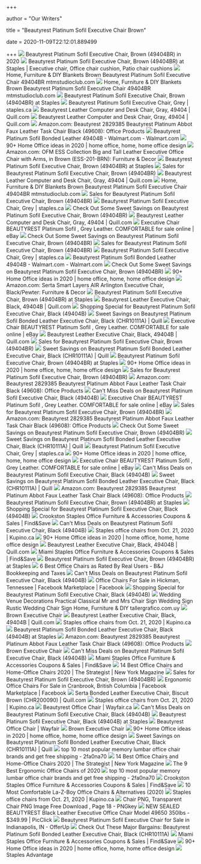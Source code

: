 +++
        
author = "Our Writers"
        
title = "Beautyrest Platinum Sofil Executive Chair Brown"
        
date = 2020-11-09T22:12:01.889499
        
+++
[ ![](https://i.pinimg.com/originals/7e/35/db/7e35db05efde6631c74c5d71291f8b3b.png)](https://i.pinimg.com/originals/7e/35/db/7e35db05efde6631c74c5d71291f8b3b.png) Beautyrest Platinum Sofil Executive Chair, Brown (49404BR) in 2020
[ ![](https://i.pinimg.com/564x/a8/1b/7e/a81b7e60f412df6e7ac349347fe12646.jpg)](https://i.pinimg.com/564x/a8/1b/7e/a81b7e60f412df6e7ac349347fe12646.jpg) Beautyrest Platinum Sofil Executive Chair, Brown (49404BR) at Staples | Executive  chair, Office chair cushion, Patio chair cushions
[ ![](https://smedia.webcollage.net/rwvfp/wc/cp/1541441378270_eb23895c-eb4d-4a0e-a66b-2a064e0c2b46/module/truedesigns//_cp/products/1541440690172/tab-229a0396-eb9c-42ae-89a4-7499b3d32c73/36046ee4-a3a5-4489-ad03-96f79dd06dfd.jpg)](https://smedia.webcollage.net/rwvfp/wc/cp/1541441378270_eb23895c-eb4d-4a0e-a66b-2a064e0c2b46/module/truedesigns//_cp/products/1541440690172/tab-229a0396-eb9c-42ae-89a4-7499b3d32c73/36046ee4-a3a5-4489-ad03-96f79dd06dfd.jpg) Home, Furniture & DIY Blankets Brown Beautyrest Platinum Sofil Executive  Chair 49404BR mtmstudioclub.com
[ ![](https://smedia.webcollage.net/rwvfp/wc/cp/1541441736598_1ecdcbbb-96c2-4847-924e-ce87c94aa604/module/truedesigns/_cp/products/1539289281764/tab-6a8ba6c3-f446-49a9-9d04-be3e7201cebe/ece70401-86b5-4652-b9b7-234334c8e1e1.jpg)](https://smedia.webcollage.net/rwvfp/wc/cp/1541441736598_1ecdcbbb-96c2-4847-924e-ce87c94aa604/module/truedesigns/_cp/products/1539289281764/tab-6a8ba6c3-f446-49a9-9d04-be3e7201cebe/ece70401-86b5-4652-b9b7-234334c8e1e1.jpg) Home, Furniture & DIY Blankets Brown Beautyrest Platinum Sofil Executive  Chair 49404BR mtmstudioclub.com
[ ![](https://smedia.webcollage.net/rwvfp/wc/cp/1541441378270_eb23895c-eb4d-4a0e-a66b-2a064e0c2b46/module/truedesigns//_cp/products/1541440690172/tab-229a0396-eb9c-42ae-89a4-7499b3d32c73/d92a18c8-69ae-466f-b8f6-b0047d223e18.jpg.w480.jpg)](https://smedia.webcollage.net/rwvfp/wc/cp/1541441378270_eb23895c-eb4d-4a0e-a66b-2a064e0c2b46/module/truedesigns//_cp/products/1541440690172/tab-229a0396-eb9c-42ae-89a4-7499b3d32c73/d92a18c8-69ae-466f-b8f6-b0047d223e18.jpg.w480.jpg) Beautyrest Platinum Sofil Executive Chair, Brown (49404BR) at Staples
[ ![](https://cdn.shopify.com/s/files/1/0036/4806/1509/products/d1a6143150435d1875c5dce5669aaaeb1e270392_square2829384_1.jpg?v=1601836211)](https://cdn.shopify.com/s/files/1/0036/4806/1509/products/d1a6143150435d1875c5dce5669aaaeb1e270392_square2829384_1.jpg?v=1601836211) Beautyrest Platinum Sofil Executive Chair, Grey | staples.ca
[ ![](https://www.quill.com/is/image/Quill/sp52041266_s7?$img400$)](https://www.quill.com/is/image/Quill/sp52041266_s7?$img400$) Beautyrest Leather Computer and Desk Chair, Gray, 49404 | Quill.com
[ ![](https://smedia.webcollage.net/rwvfp/wc/cp/1541441736598_1ecdcbbb-96c2-4847-924e-ce87c94aa604/module/truedesigns//_cp/products/1539289281764/tab-6a8ba6c3-f446-49a9-9d04-be3e7201cebe/2bd16ac9-924f-4ab0-8d95-442c95d69970.jpg.w1920.jpg)](https://smedia.webcollage.net/rwvfp/wc/cp/1541441736598_1ecdcbbb-96c2-4847-924e-ce87c94aa604/module/truedesigns//_cp/products/1539289281764/tab-6a8ba6c3-f446-49a9-9d04-be3e7201cebe/2bd16ac9-924f-4ab0-8d95-442c95d69970.jpg.w1920.jpg) Beautyrest Leather Computer and Desk Chair, Gray, 49404 | Quill.com
[ ![](https://m.media-amazon.com/images/I/81DlaFzkWAL._AC_.jpg)](https://m.media-amazon.com/images/I/81DlaFzkWAL._AC_.jpg) Amazon.com: Beautyrest 2829385 Beautyrest Platinum Abbot Faux Leather Task  Chair Black (49608): Office Products
[ ![](https://i5.walmartimages.com/asr/92f9732c-3318-4f6a-ad11-31d3f905c875_1.79bb0684face8e9f40a615bc391f2b49.jpeg)](https://i5.walmartimages.com/asr/92f9732c-3318-4f6a-ad11-31d3f905c875_1.79bb0684face8e9f40a615bc391f2b49.jpeg) Beautyrest Platinum Sofil Bonded Leather 49404B - Walmart.com - Walmart.com
[ ![](https://i.pinimg.com/474x/69/ff/b2/69ffb2f72a42549459da2688e7cafe00.jpg)](https://i.pinimg.com/474x/69/ff/b2/69ffb2f72a42549459da2688e7cafe00.jpg) 90+ Home Office ideas in 2020 | home office, home, home office design
[ ![](https://m.media-amazon.com/images/I/61igAlMgLiL._AC_.__US500__.jpg)](https://m.media-amazon.com/images/I/61igAlMgLiL._AC_.__US500__.jpg) Amazon.com: OFM ESS Collection Big and Tall Leather Executive Office Chair  with Arms, in Brown (ESS-201-BRN): Furniture & Decor
[ ![](https://smedia.webcollage.net/rwvfp/wc/cp/1541441378270_eb23895c-eb4d-4a0e-a66b-2a064e0c2b46/module/truedesigns//_cp/products/1541440690172/tab-229a0396-eb9c-42ae-89a4-7499b3d32c73/63a16c56-bb66-48a8-8f02-b4ee069fbff2.jpg.w480.jpg)](https://smedia.webcollage.net/rwvfp/wc/cp/1541441378270_eb23895c-eb4d-4a0e-a66b-2a064e0c2b46/module/truedesigns//_cp/products/1541440690172/tab-229a0396-eb9c-42ae-89a4-7499b3d32c73/63a16c56-bb66-48a8-8f02-b4ee069fbff2.jpg.w480.jpg) Beautyrest Platinum Sofil Executive Chair, Brown (49404BR) at Staples
[ ![](https://images.prod.meredith.com/product/3322896693044e18697bea574edd632f/1594970714605/m/beautyrest-royo-leather-executive-big-and-tall-chair-brown-51449)](https://images.prod.meredith.com/product/3322896693044e18697bea574edd632f/1594970714605/m/beautyrest-royo-leather-executive-big-and-tall-chair-brown-51449) Sales for Beautyrest Platinum Sofil Executive Chair, Brown (49404BR)
[ ![](https://smedia.webcollage.net/rwvfp/wc/cp/1541441736598_1ecdcbbb-96c2-4847-924e-ce87c94aa604/module/truedesigns//_cp/products/1539289281764/tab-6a8ba6c3-f446-49a9-9d04-be3e7201cebe/4d5e1b01-a246-461d-8187-ed5e1af65ef3.jpg.w1920.jpg)](https://smedia.webcollage.net/rwvfp/wc/cp/1541441736598_1ecdcbbb-96c2-4847-924e-ce87c94aa604/module/truedesigns//_cp/products/1539289281764/tab-6a8ba6c3-f446-49a9-9d04-be3e7201cebe/4d5e1b01-a246-461d-8187-ed5e1af65ef3.jpg.w1920.jpg) Beautyrest Leather Computer and Desk Chair, Gray, 49404 | Quill.com
[ ![](https://images.prod.meredith.com/product/d83b43f8a6a4dcbd7fe7a3537f553652/1570790677843/m/occ-traditional-high-back-pillow-back-executive-chair-real-leather-br)](https://images.prod.meredith.com/product/d83b43f8a6a4dcbd7fe7a3537f553652/1570790677843/m/occ-traditional-high-back-pillow-back-executive-chair-real-leather-br) Home, Furniture & DIY Blankets Brown Beautyrest Platinum Sofil Executive  Chair 49404BR mtmstudioclub.com
[ ![](https://images.prod.meredith.com/product/070c15f15541754f60a6c6861215dee9/1602928982848/m/beautyrest-colton-bonded-leather-executive-chair-light-gray-60034-grey-quill)](https://images.prod.meredith.com/product/070c15f15541754f60a6c6861215dee9/1602928982848/m/beautyrest-colton-bonded-leather-executive-chair-light-gray-60034-grey-quill) Sales for Beautyrest Platinum Sofil Executive Chair, Brown (49404BR)
[ ![](https://cdn.shopify.com/s/files/1/0036/4806/1509/products/3ac3e8373fd14a1719a99c3f52c0ff3dfce550b3_square2829384_3_140x140@2x.jpg?v=1601836211)](https://cdn.shopify.com/s/files/1/0036/4806/1509/products/3ac3e8373fd14a1719a99c3f52c0ff3dfce550b3_square2829384_3_140x140@2x.jpg?v=1601836211) Beautyrest Platinum Sofil Executive Chair, Grey | staples.ca
[ ![](https://images.prod.meredith.com/product/d6c9c976bb64d0054fe05dff8470c644/1597399386830/m/beautyrest-platinum-ergonomic-executive-office-chair-with-memory-foam-black-black-traditional-yes-ergonomic-chairs-bonded-leather)](https://images.prod.meredith.com/product/d6c9c976bb64d0054fe05dff8470c644/1597399386830/m/beautyrest-platinum-ergonomic-executive-office-chair-with-memory-foam-black-black-traditional-yes-ergonomic-chairs-bonded-leather) Check Out Some Sweet Savings on Beautyrest Platinum Sofil Executive Chair,  Brown (49404BR)
[ ![](https://smedia.webcollage.net/rwvfp/wc/cp/1541441736598_1ecdcbbb-96c2-4847-924e-ce87c94aa604/module/truedesigns//_cp/products/1539289281764/tab-6a8ba6c3-f446-49a9-9d04-be3e7201cebe/bef7bf67-714f-4ad7-8705-5e2910fd2cb3.jpg.w1920.jpg)](https://smedia.webcollage.net/rwvfp/wc/cp/1541441736598_1ecdcbbb-96c2-4847-924e-ce87c94aa604/module/truedesigns//_cp/products/1539289281764/tab-6a8ba6c3-f446-49a9-9d04-be3e7201cebe/bef7bf67-714f-4ad7-8705-5e2910fd2cb3.jpg.w1920.jpg) Beautyrest Leather Computer and Desk Chair, Gray, 49404 | Quill.com
[ ![](https://i.ebayimg.com/images/g/yAQAAOSwnmNfWYu-/s-l1600.jpg)](https://i.ebayimg.com/images/g/yAQAAOSwnmNfWYu-/s-l1600.jpg) Executive Chair BEAUTYREST Platinum Sofil , Grey Leather. COMFORTABLE for  sale online | eBay
[ ![](https://images.prod.meredith.com/product/5dc5db5f2b90a8828fe3dc5e1407f612/1598004156123/m/platinum-executive-chair-beautyrest)](https://images.prod.meredith.com/product/5dc5db5f2b90a8828fe3dc5e1407f612/1598004156123/m/platinum-executive-chair-beautyrest) Check Out Some Sweet Savings on Beautyrest Platinum Sofil Executive Chair,  Brown (49404BR)
[ ![](https://images.prod.meredith.com/product/13a8901f2db033e5684cec7f9333fd7f/1576927063399/m/dark-brown-bonded-executive-chair-brown)](https://images.prod.meredith.com/product/13a8901f2db033e5684cec7f9333fd7f/1576927063399/m/dark-brown-bonded-executive-chair-brown) Sales for Beautyrest Platinum Sofil Executive Chair, Brown (49404BR)
[ ![](https://smedia.webcollage.net/rwvfp/wc/cp/1541441736598_1ecdcbbb-96c2-4847-924e-ce87c94aa604/module/truedesigns/_cp/products/1539289281764/tab-6a8ba6c3-f446-49a9-9d04-be3e7201cebe/ea253d3f-4c7b-4bfc-9dae-86f829655445.jpg.w240.jpg)](https://smedia.webcollage.net/rwvfp/wc/cp/1541441736598_1ecdcbbb-96c2-4847-924e-ce87c94aa604/module/truedesigns/_cp/products/1539289281764/tab-6a8ba6c3-f446-49a9-9d04-be3e7201cebe/ea253d3f-4c7b-4bfc-9dae-86f829655445.jpg.w240.jpg) Beautyrest Platinum Sofil Executive Chair, Grey | staples.ca
[ ![](https://i5.walmartimages.com/asr/bacff3dc-9baa-4314-b1e0-a25058ca1c65_1.38f4f77092354216b07e9135f34c2626.jpeg)](https://i5.walmartimages.com/asr/bacff3dc-9baa-4314-b1e0-a25058ca1c65_1.38f4f77092354216b07e9135f34c2626.jpeg) Beautyrest Platinum Sofil Bonded Leather 49404B - Walmart.com - Walmart.com
[ ![](https://images.prod.meredith.com/product/694e2b2d5d3755ff639ea719d63cf6cb/1577462484465/m/executive-chair-lorell-color-brown)](https://images.prod.meredith.com/product/694e2b2d5d3755ff639ea719d63cf6cb/1577462484465/m/executive-chair-lorell-color-brown) Check Out Some Sweet Savings on Beautyrest Platinum Sofil Executive Chair,  Brown (49404BR)
[ ![](https://i.pinimg.com/236x/29/b2/29/29b229829d63609ccfe2ae80b2c94f8d.jpg)](https://i.pinimg.com/236x/29/b2/29/29b229829d63609ccfe2ae80b2c94f8d.jpg) 90+ Home Office ideas in 2020 | home office, home, home office design
[ ![](https://images-na.ssl-images-amazon.com/images/I/41z2AkRiEWL._AC_SY400_.jpg)](https://images-na.ssl-images-amazon.com/images/I/41z2AkRiEWL._AC_SY400_.jpg) Amazon.com: Serta Smart Layers AIR Arlington Executive Chair, Black/Pewter:  Furniture & Decor
[ ![](https://smedia.webcollage.net/rwvfp/wc/cp/1541441378270_eb23895c-eb4d-4a0e-a66b-2a064e0c2b46/module/truedesigns//_cp/products/1541440690172/tab-229a0396-eb9c-42ae-89a4-7499b3d32c73/9650bc4a-853e-4dec-adf9-7ce681af9414.jpg.w480.jpg)](https://smedia.webcollage.net/rwvfp/wc/cp/1541441378270_eb23895c-eb4d-4a0e-a66b-2a064e0c2b46/module/truedesigns//_cp/products/1541440690172/tab-229a0396-eb9c-42ae-89a4-7499b3d32c73/9650bc4a-853e-4dec-adf9-7ce681af9414.jpg.w480.jpg) Beautyrest Platinum Sofil Executive Chair, Brown (49404BR) at Staples
[ ![](https://www.quill.com/is/image/Quill/sp40285774_s7?$img320$)](https://www.quill.com/is/image/Quill/sp40285774_s7?$img320$) Beautyrest Leather Executive Chair, Black, 49404B | Quill.com
[ ![](https://images.prod.meredith.com/product/dea0a5c3a885403fc7a962d2cd51657f/1586599312484/m/beautyrest-revo-big-and-tall-hybrid-faux-leather-executive-chair-black-60005-quill)](https://images.prod.meredith.com/product/dea0a5c3a885403fc7a962d2cd51657f/1586599312484/m/beautyrest-revo-big-and-tall-hybrid-faux-leather-executive-chair-black-60005-quill) Shopping Special for Beautyrest Platinum Sofil Executive Chair, Black  (49404B)
[ ![](https://images.prod.meredith.com/product/19413f0d7e76aed8d2838b463414628f/1581415325505/m/serta-back-in-motion-leather-executive-chair-black-chr200006-quill)](https://images.prod.meredith.com/product/19413f0d7e76aed8d2838b463414628f/1581415325505/m/serta-back-in-motion-leather-executive-chair-black-chr200006-quill) Sweet Savings on Beautyrest Platinum Sofil Bonded Leather Executive Chair,  Black (CHR10111A) | Quill
[ ![](https://i.ebayimg.com/images/g/7pAAAOSwczxflauE/s-l640.jpg)](https://i.ebayimg.com/images/g/7pAAAOSwczxflauE/s-l640.jpg) Executive Chair BEAUTYREST Platinum Sofil , Grey Leather. COMFORTABLE for  sale online | eBay
[ ![](https://www.quill.com/is/image/Quill/s1094724_s7?$img320$)](https://www.quill.com/is/image/Quill/s1094724_s7?$img320$) Beautyrest Leather Executive Chair, Black, 49404B | Quill.com
[ ![](https://images.prod.meredith.com/product/10c606d3d0a6e9f7b07b0bf74016d08a/1582279368955/m/brown-leather-nailhead-executive-chair)](https://images.prod.meredith.com/product/10c606d3d0a6e9f7b07b0bf74016d08a/1582279368955/m/brown-leather-nailhead-executive-chair) Sales for Beautyrest Platinum Sofil Executive Chair, Brown (49404BR)
[ ![](https://images.prod.meredith.com/product/a8eaa9b01ee1d4537ff79d2ba359651c/1580205669852/m/sealy-posturepedic-droman-bonded-leather-executive-chair-black-9773g-quill)](https://images.prod.meredith.com/product/a8eaa9b01ee1d4537ff79d2ba359651c/1580205669852/m/sealy-posturepedic-droman-bonded-leather-executive-chair-black-9773g-quill) Sweet Savings on Beautyrest Platinum Sofil Bonded Leather Executive Chair,  Black (CHR10111A) | Quill
[ ![](https://smedia.webcollage.net/rwvfp/wc/cp/1541441378270_eb23895c-eb4d-4a0e-a66b-2a064e0c2b46/module/truedesigns//_cp/products/1541440690172/tab-229a0396-eb9c-42ae-89a4-7499b3d32c73/00bce6cc-c83b-49a2-8144-c5d320603bd0.jpg.w480.jpg)](https://smedia.webcollage.net/rwvfp/wc/cp/1541441378270_eb23895c-eb4d-4a0e-a66b-2a064e0c2b46/module/truedesigns//_cp/products/1541440690172/tab-229a0396-eb9c-42ae-89a4-7499b3d32c73/00bce6cc-c83b-49a2-8144-c5d320603bd0.jpg.w480.jpg) Beautyrest Platinum Sofil Executive Chair, Brown (49404BR) at Staples
[ ![](https://i.pinimg.com/474x/7e/e3/7d/7ee37dd73f5c432d6ca43e4ac406066b.jpg)](https://i.pinimg.com/474x/7e/e3/7d/7ee37dd73f5c432d6ca43e4ac406066b.jpg) 90+ Home Office ideas in 2020 | home office, home, home office design
[ ![](https://images.prod.meredith.com/product/9020634649d25fb72f39221bb2f5e445/1602151381820/m/executive-styled-office-chair-brown)](https://images.prod.meredith.com/product/9020634649d25fb72f39221bb2f5e445/1602151381820/m/executive-styled-office-chair-brown) Sales for Beautyrest Platinum Sofil Executive Chair, Brown (49404BR)
[ ![](https://images-na.ssl-images-amazon.com/images/I/81J71CjrZUL._AC_UL600_SR372,600_.jpg)](https://images-na.ssl-images-amazon.com/images/I/81J71CjrZUL._AC_UL600_SR372,600_.jpg) Amazon.com: Beautyrest 2829385 Beautyrest Platinum Abbot Faux Leather Task  Chair Black (49608): Office Products
[ ![](https://images.prod.meredith.com/product/14b535558d2d087781c01ea71e21bd1e/1580983841480/m/boss-faux-leather-executive-chair-black-b9331)](https://images.prod.meredith.com/product/14b535558d2d087781c01ea71e21bd1e/1580983841480/m/boss-faux-leather-executive-chair-black-b9331) Can't Miss Deals on Beautyrest Platinum Sofil Executive Chair, Black  (49404B)
[ ![](https://i.ebayimg.com/images/g/MTsAAOSw7K9fbIwk/s-l225.jpg)](https://i.ebayimg.com/images/g/MTsAAOSw7K9fbIwk/s-l225.jpg) Executive Chair BEAUTYREST Platinum Sofil , Grey Leather. COMFORTABLE for  sale online | eBay
[ ![](https://images.prod.meredith.com/product/77a30be7a021a5761850563b2937e442/1577162479616/m/durable-high-back-tufted-leather-executive-ergonomic-office-chair-br)](https://images.prod.meredith.com/product/77a30be7a021a5761850563b2937e442/1577162479616/m/durable-high-back-tufted-leather-executive-ergonomic-office-chair-br) Sales for Beautyrest Platinum Sofil Executive Chair, Brown (49404BR)
[ ![](https://m.media-amazon.com/images/I/61HtUJBQ6hL._AC_UL400_.jpg)](https://m.media-amazon.com/images/I/61HtUJBQ6hL._AC_UL400_.jpg) Amazon.com: Beautyrest 2829385 Beautyrest Platinum Abbot Faux Leather Task  Chair Black (49608): Office Products
[ ![](https://images.prod.meredith.com/content/281474979798462/535037)](https://images.prod.meredith.com/content/281474979798462/535037) Check Out Some Sweet Savings on Beautyrest Platinum Sofil Executive Chair,  Brown (49404BR)
[ ![](https://images.prod.meredith.com/product/28f6e20df22a1a2f8b5e7aea5f7ffa64/1581415330784/m/serta-bonded-leather-executive-chair-black-chr200097-quill)](https://images.prod.meredith.com/product/28f6e20df22a1a2f8b5e7aea5f7ffa64/1581415330784/m/serta-bonded-leather-executive-chair-black-chr200097-quill) Sweet Savings on Beautyrest Platinum Sofil Bonded Leather Executive Chair,  Black (CHR10111A) | Quill
[ ![](https://cdn.shopify.com/s/files/1/0036/4806/1509/products/f07c3d103314b4ca3cc4ae926e3ab17ca517b8cc_square2829384_2_140x140@2x.jpg?v=1601836211)](https://cdn.shopify.com/s/files/1/0036/4806/1509/products/f07c3d103314b4ca3cc4ae926e3ab17ca517b8cc_square2829384_2_140x140@2x.jpg?v=1601836211) Beautyrest Platinum Sofil Executive Chair, Grey | staples.ca
[ ![](https://i.pinimg.com/474x/db/7e/0f/db7e0f0132fc81610d62df46aef4fc5e.jpg)](https://i.pinimg.com/474x/db/7e/0f/db7e0f0132fc81610d62df46aef4fc5e.jpg) 90+ Home Office ideas in 2020 | home office, home, home office design
[ ![](https://i.ebayimg.com/images/g/qYYAAOSwDTdfWYu-/s-l640.jpg)](https://i.ebayimg.com/images/g/qYYAAOSwDTdfWYu-/s-l640.jpg) Executive Chair BEAUTYREST Platinum Sofil , Grey Leather. COMFORTABLE for  sale online | eBay
[ ![](https://images.prod.meredith.com/product/37d1a6aa2ff10c679dc2ebbf81963ab0/1576927376645/m/executive-breathable-mesh-office-chair)](https://images.prod.meredith.com/product/37d1a6aa2ff10c679dc2ebbf81963ab0/1576927376645/m/executive-breathable-mesh-office-chair) Can't Miss Deals on Beautyrest Platinum Sofil Executive Chair, Black  (49404B)
[ ![](https://cdn-image.realsimple.com/sites/default/files/styles/rs_horizontal_image_4/public/wine-online-box_copy.jpg)](https://cdn-image.realsimple.com/sites/default/files/styles/rs_horizontal_image_4/public/wine-online-box_copy.jpg) Sweet Savings on Beautyrest Platinum Sofil Bonded Leather Executive Chair,  Black (CHR10111A) | Quill
[ ![](https://images-na.ssl-images-amazon.com/images/I/318EB5rp7tL._AC_UL600_SR600,600_.jpg)](https://images-na.ssl-images-amazon.com/images/I/318EB5rp7tL._AC_UL600_SR600,600_.jpg) Amazon.com: Beautyrest 2829385 Beautyrest Platinum Abbot Faux Leather Task  Chair Black (49608): Office Products
[ ![](https://smedia.webcollage.net/rwvfp/wc/cp/1541441378270_eb23895c-eb4d-4a0e-a66b-2a064e0c2b46/module/truedesigns/_cp/products/1541440690172/tab-735840f3-553f-4b14-b03a-dcfb8945c3f7/66d32766-6c21-4b3d-979a-e61e01d5d9b9.jpg.w1920.jpg)](https://smedia.webcollage.net/rwvfp/wc/cp/1541441378270_eb23895c-eb4d-4a0e-a66b-2a064e0c2b46/module/truedesigns/_cp/products/1541440690172/tab-735840f3-553f-4b14-b03a-dcfb8945c3f7/66d32766-6c21-4b3d-979a-e61e01d5d9b9.jpg.w1920.jpg) Beautyrest Platinum Sofil Executive Chair, Brown (49404BR) at Staples
[ ![](https://images.prod.meredith.com/product/e97cb3859c7e0343e007c9e81d44bfd7/1580984093964/m/boss-double-layer-executive-chair-black-b8661)](https://images.prod.meredith.com/product/e97cb3859c7e0343e007c9e81d44bfd7/1580984093964/m/boss-double-layer-executive-chair-black-b8661) Shopping Special for Beautyrest Platinum Sofil Executive Chair, Black  (49404B)
[ ![](http://imagecdn-2.findnsave.com/86/27914502-214x214)](http://imagecdn-2.findnsave.com/86/27914502-214x214) Crookston Staples Office Furniture & Accessories Coupons & Sales | Find&Save
[ ![](https://images.prod.meredith.com/content/281474979838509/546487)](https://images.prod.meredith.com/content/281474979838509/546487) Can't Miss Deals on Beautyrest Platinum Sofil Executive Chair, Black  (49404B)
[ ![](https://img.kupino.ca/flyers/16004/thumbs/5f8fd1d048e768.93260774-4_1280.jpg)](https://img.kupino.ca/flyers/16004/thumbs/5f8fd1d048e768.93260774-4_1280.jpg) Staples office chairs from Oct. 21, 2020 | Kupino.ca
[ ![](https://i.pinimg.com/236x/f3/87/a5/f387a51c968307d78c62c6515a1fce15.jpg)](https://i.pinimg.com/236x/f3/87/a5/f387a51c968307d78c62c6515a1fce15.jpg) 90+ Home Office ideas in 2020 | home office, home, home office design
[ ![](https://www.quill.com/is/image/Quill/m007146444_s7?$img320$)](https://www.quill.com/is/image/Quill/m007146444_s7?$img320$) Beautyrest Leather Executive Chair, Black, 49404B | Quill.com
[ ![](http://imagecdn-2.findnsave.com/239/27914306-214x214)](http://imagecdn-2.findnsave.com/239/27914306-214x214) Miami Staples Office Furniture & Accessories Coupons & Sales | Find&Save
[ ![](https://smedia.webcollage.net/rwvfp/wc/cp/1541441378270_eb23895c-eb4d-4a0e-a66b-2a064e0c2b46/module/truedesigns//_cp/products/1541440690172/tab-229a0396-eb9c-42ae-89a4-7499b3d32c73/8928e605-f0f0-447c-aa73-a0e9224cb495.jpg.w480.jpg)](https://smedia.webcollage.net/rwvfp/wc/cp/1541441378270_eb23895c-eb4d-4a0e-a66b-2a064e0c2b46/module/truedesigns//_cp/products/1541440690172/tab-229a0396-eb9c-42ae-89a4-7499b3d32c73/8928e605-f0f0-447c-aa73-a0e9224cb495.jpg.w480.jpg) Beautyrest Platinum Sofil Executive Chair, Brown (49404BR) at Staples
[ ![](https://houstonbookkeeper.net/wp-content/uploads/2018/06/Houston-6-Best-Office-Chairs-as-Rated-By-Real-Users.jpeg)](https://houstonbookkeeper.net/wp-content/uploads/2018/06/Houston-6-Best-Office-Chairs-as-Rated-By-Real-Users.jpeg) 6 Best Office Chairs as Rated By Real Users - B&J Bookkeeping and Taxes
[ ![](https://images.prod.meredith.com/product/ff1ae0e012a285d7e47f74a6f7a3c480/1594965353350/m/moda-h1904-b-durable-ergonomic-executive-chair-black)](https://images.prod.meredith.com/product/ff1ae0e012a285d7e47f74a6f7a3c480/1594965353350/m/moda-h1904-b-durable-ergonomic-executive-chair-black) Can't Miss Deals on Beautyrest Platinum Sofil Executive Chair, Black  (49404B)
[ ![](https://lookaside.fbsbx.com/lookaside/crawler/media/?media_id=4408082342600580)](https://lookaside.fbsbx.com/lookaside/crawler/media/?media_id=4408082342600580) Office Chairs For Sale in Hickman, Tennessee | Facebook Marketplace |  Facebook
[ ![](https://images.prod.meredith.com/product/b9e7aabebfb3ea1fe483df76b4dc5070/1603188164772/m/pridemore-executive-chair-penn-executive-chairs-color-black)](https://images.prod.meredith.com/product/b9e7aabebfb3ea1fe483df76b4dc5070/1603188164772/m/pridemore-executive-chair-penn-executive-chairs-color-black) Shopping Special for Beautyrest Platinum Sofil Executive Chair, Black  (49404B)
[ ![](http://i.ebayimg.com/images/g/Ki0AAOSwfVJZiSsI/s-l500.jpg)](http://i.ebayimg.com/images/g/Ki0AAOSwfVJZiSsI/s-l500.jpg) Wedding Venue Decorations Practical Classical Mr and Mrs Chair Sign Wedding  Sign Rustic Wedding Chair Sign Home, Furniture & DIY tallergrafico.com.uy
[ ![](https://c1.neweggimages.com/NeweggImage/productimage/ACPK_1_20170119217360418.jpg)](https://c1.neweggimages.com/NeweggImage/productimage/ACPK_1_20170119217360418.jpg) Brown Executive Chair
[ ![](https://www.quill.com/is/image/Quill/m007162619_s7?$img320$)](https://www.quill.com/is/image/Quill/m007162619_s7?$img320$) Beautyrest Leather Executive Chair, Black, 49404B | Quill.com
[ ![](https://img.kupino.ca/flyers/16004/thumbs/5f8fd1d048e768.93260774-1_1280.jpg)](https://img.kupino.ca/flyers/16004/thumbs/5f8fd1d048e768.93260774-1_1280.jpg) Staples office chairs from Oct. 21, 2020 | Kupino.ca
[ ![](https://www.staples-3p.com/s7/is/image/staples/s0140028_sc7)](https://www.staples-3p.com/s7/is/image/staples/s0140028_sc7) Beautyrest Platinum Sofil Bonded Leather Executive Chair, Black (49404B) at  Staples
[ ![](https://images-na.ssl-images-amazon.com/images/I/81xmdQjHckL._CR565,0,957,957_UX256.jpg)](https://images-na.ssl-images-amazon.com/images/I/81xmdQjHckL._CR565,0,957,957_UX256.jpg) Amazon.com: Beautyrest 2829385 Beautyrest Platinum Abbot Faux Leather Task  Chair Black (49608): Office Products
[ ![](https://c1.neweggimages.com/NeweggImage/productimage/ACPK_1_201701191368978921.jpg)](https://c1.neweggimages.com/NeweggImage/productimage/ACPK_1_201701191368978921.jpg) Brown Executive Chair
[ ![](https://images.prod.meredith.com/product/8a3a64fe774768a26393a8fd414f65d1/1594964020602/m/moda-m1903-b-durable-ergonomic-executive-chair-black)](https://images.prod.meredith.com/product/8a3a64fe774768a26393a8fd414f65d1/1594964020602/m/moda-m1903-b-durable-ergonomic-executive-chair-black) Can't Miss Deals on Beautyrest Platinum Sofil Executive Chair, Black  (49404B)
[ ![](http://imagecdn-3.findnsave.com/216/27914283-214x214)](http://imagecdn-3.findnsave.com/216/27914283-214x214) Miami Staples Office Furniture & Accessories Coupons & Sales | Find&Save
[ ![](https://pyxis.nymag.com/v1/imgs/fdc/3a6/86a7075e3525ef1c07994401e3cd530a78-amazon-basics-exec-chair.rsquare.w600.jpg)](https://pyxis.nymag.com/v1/imgs/fdc/3a6/86a7075e3525ef1c07994401e3cd530a78-amazon-basics-exec-chair.rsquare.w600.jpg) 14 Best Office Chairs and Home-Office Chairs 2020 | The Strategist | New  York Magazine
[ ![](https://assets.marthastewart.com/styles/wmax-1500/d23/plaid-decor-chairs-0717/plaid-decor-chairs-0717_horiz.jpg)](https://assets.marthastewart.com/styles/wmax-1500/d23/plaid-decor-chairs-0717/plaid-decor-chairs-0717_horiz.jpg) Sales for Beautyrest Platinum Sofil Executive Chair, Brown (49404BR)
[ ![](https://lookaside.fbsbx.com/lookaside/crawler/media/?media_id=10164383172720174)](https://lookaside.fbsbx.com/lookaside/crawler/media/?media_id=10164383172720174) Ergonomic Office Chairs For Sale in Cranbrook, British Columbia | Facebook  Marketplace | Facebook
[ ![](https://www.quill.com/is/image/Quill/sp42126366_s7?iv=RLYpN3&wid=1080&hei=1080&fit=fit,1)](https://www.quill.com/is/image/Quill/sp42126366_s7?iv=RLYpN3&wid=1080&hei=1080&fit=fit,1) Serta Bonded Leather Executive Chair, Biscuit Brown (CHR200090) | Quill.com
[ ![](https://img.kupino.ca/flyers/16004/thumbs/5f8fd1d048e768.93260774-2_1280.jpg)](https://img.kupino.ca/flyers/16004/thumbs/5f8fd1d048e768.93260774-2_1280.jpg) Staples office chairs from Oct. 21, 2020 | Kupino.ca
[ ![](https://secure.img1-fg.wfcdn.com/im/45076471/resize-h310-w310%5Ecompr-r85/1255/125566023/home-office-chair-mesh-ergonomic-computer-chair-with-3d-adjustable-armrests-desk-chair-high-back-technical-task-chair.jpg)](https://secure.img1-fg.wfcdn.com/im/45076471/resize-h310-w310%5Ecompr-r85/1255/125566023/home-office-chair-mesh-ergonomic-computer-chair-with-3d-adjustable-armrests-desk-chair-high-back-technical-task-chair.jpg) Beautyrest Office Chair | Wayfair.ca
[ ![](https://images.prod.meredith.com/product/310e020ceede4253eba70d5ad021710e/1592906566058/m/moda-h1907-b-luxury-ergonomic-executive-chair-black)](https://images.prod.meredith.com/product/310e020ceede4253eba70d5ad021710e/1592906566058/m/moda-h1907-b-luxury-ergonomic-executive-chair-black) Can't Miss Deals on Beautyrest Platinum Sofil Executive Chair, Black  (49404B)
[ ![](https://smedia.webcollage.net/rwvfp/wc/cp/1541440505145_80e4c114-1a2a-44d7-987d-81e53e226d5d/module/truedesigns//_cp/products/1541439328263/tab-429ead2c-da43-4c20-96d0-59e9745336bf/5a879040-7479-4ea1-aa82-b5dbb0a57727.jpg.w480.jpg)](https://smedia.webcollage.net/rwvfp/wc/cp/1541440505145_80e4c114-1a2a-44d7-987d-81e53e226d5d/module/truedesigns//_cp/products/1541439328263/tab-429ead2c-da43-4c20-96d0-59e9745336bf/5a879040-7479-4ea1-aa82-b5dbb0a57727.jpg.w480.jpg) Beautyrest Platinum Sofil Executive Chair, Black (49404B) at Staples
[ ![](https://secure.img1-fg.wfcdn.com/im/46138212/resize-h310-w310%5Ecompr-r85/1217/121765540/home-office-chair-computer-task-chair-adjustable-desk-chair-with-swivel-casters-for-office-leisure-grey.jpg)](https://secure.img1-fg.wfcdn.com/im/46138212/resize-h310-w310%5Ecompr-r85/1217/121765540/home-office-chair-computer-task-chair-adjustable-desk-chair-with-swivel-casters-for-office-leisure-grey.jpg) Beautyrest Office Chair | Wayfair
[ ![](https://c1.neweggimages.com/NeweggImage/productimage/A7Y0_131635423364566264TOtWbQHCdu.jpg)](https://c1.neweggimages.com/NeweggImage/productimage/A7Y0_131635423364566264TOtWbQHCdu.jpg) Brown Executive Chair
[ ![](https://i.pinimg.com/236x/66/56/7e/66567e244eb08911c934475f75faa98d.jpg)](https://i.pinimg.com/236x/66/56/7e/66567e244eb08911c934475f75faa98d.jpg) 90+ Home Office ideas in 2020 | home office, home, home office design
[ ![](https://images.prod.meredith.com/content/281474979994518/774055)](https://images.prod.meredith.com/content/281474979994518/774055) Sweet Savings on Beautyrest Platinum Sofil Bonded Leather Executive Chair,  Black (CHR10111A) | Quill
[ ![](https://i0.wp.com/ae01.alicdn.com/kf/HTB1DvRCvTdYBeNkSmLyq6xfnVXac/-font-b-Lumbar-b-font-Cushion-Back-Support-font-b-Memory-b-font-Foam-Car.jpg?crop=5,2,900,500&quality=2886)](https://i0.wp.com/ae01.alicdn.com/kf/HTB1DvRCvTdYBeNkSmLyq6xfnVXac/-font-b-Lumbar-b-font-Cushion-Back-Support-font-b-Memory-b-font-Foam-Car.jpg?crop=5,2,900,500&quality=2886) top 10 most popular memory lumbar office chair brands and get free shipping  - 2fa0na70
[ ![](https://pyxis.nymag.com/v1/imgs/154/4b0/5c27022840e2dbf6dfd9249b0e5470c626-essentials-high-back-executive-chair.2x.rsquare.w600.jpg)](https://pyxis.nymag.com/v1/imgs/154/4b0/5c27022840e2dbf6dfd9249b0e5470c626-essentials-high-back-executive-chair.2x.rsquare.w600.jpg) 14 Best Office Chairs and Home-Office Chairs 2020 | The Strategist | New  York Magazine
[ ![](https://www.thespruce.com/thmb/-TZyNjYe9X5gmb6qiT_EEjPYhE8=/683x683/smart/filters:no_upscale()/ScreenShot2019-06-11at11.37.40AM-e3c3909c6da94f0d90e0ec7ed8c58ed1.png)](https://www.thespruce.com/thmb/-TZyNjYe9X5gmb6qiT_EEjPYhE8=/683x683/smart/filters:no_upscale()/ScreenShot2019-06-11at11.37.40AM-e3c3909c6da94f0d90e0ec7ed8c58ed1.png) The 9 Best Ergonomic Office Chairs of 2020
[ ![](https://i0.wp.com/ae01.alicdn.com/kf/HLB1JeSaM4naK1RjSZFtq6zC2VXaT/Soft-font-b-Memory-b-font-Foam-Car-Seat-Pillows-Breathable-font-b-Lumbar-b-font.jpg?crop=5,2,900,500&quality=2886)](https://i0.wp.com/ae01.alicdn.com/kf/HLB1JeSaM4naK1RjSZFtq6zC2VXaT/Soft-font-b-Memory-b-font-Foam-Car-Seat-Pillows-Breathable-font-b-Lumbar-b-font.jpg?crop=5,2,900,500&quality=2886) top 10 most popular memory lumbar office chair brands and get free shipping  - 2fa0na70
[ ![](http://imagecdn-2.findnsave.com/78/27914494-214x214)](http://imagecdn-2.findnsave.com/78/27914494-214x214) Crookston Staples Office Furniture & Accessories Coupons & Sales | Find&Save
[ ![](https://officechairpicks.com/wp-content/uploads/2019/01/Best-La-Z-Boy-Office-Chairs.jpg)](https://officechairpicks.com/wp-content/uploads/2019/01/Best-La-Z-Boy-Office-Chairs.jpg) 10 Most Comfortable La-Z-Boy Office Chairs & Alternatives (2020)
[ ![](https://img.kupino.ca/flyers/16004/thumbs/5f8fd1d048e768.93260774-3_1280.jpg)](https://img.kupino.ca/flyers/16004/thumbs/5f8fd1d048e768.93260774-3_1280.jpg) Staples office chairs from Oct. 21, 2020 | Kupino.ca
[ ![](https://smallimg.pngkey.com/png/small/973-9735531_duct-air-cooler-chair.png)](https://smallimg.pngkey.com/png/small/973-9735531_duct-air-cooler-chair.png) Chair PNG, Transparent Chair PNG Image Free Download , Page 18 - PNGkey
[ ![](https://www.picclickimg.com/d/l400/pict/124025796529_/New-Sealed-Beautyrest-Black-Leather-Executive-Office-Chair.jpg)](https://www.picclickimg.com/d/l400/pict/124025796529_/New-Sealed-Beautyrest-Black-Leather-Executive-Office-Chair.jpg) NEW SEALED BEAUTYREST Black Leather Executive Office Chair Model 49650  350lbs - $349.99 | PicClick
[ ![](https://images.offerup.com/mE5ljQq6WkHYRpl3Za2WW3dJ3VM=/300x400/b81b/b81bfe4054b845e590dc35ebf295605f.jpg)](https://images.offerup.com/mE5ljQq6WkHYRpl3Za2WW3dJ3VM=/300x400/b81b/b81bfe4054b845e590dc35ebf295605f.jpg) Beautyrest Platinum Sofil Executive Chair for Sale in Indianapolis, IN -  OfferUp
[ ![](https://images.prod.meredith.com/content/281474979971796/748784)](https://images.prod.meredith.com/content/281474979971796/748784) Check Out These Major Bargains: Beautyrest Platinum Sofil Bonded Leather Executive  Chair, Black (CHR10111A)
[ ![](http://imagecdn-1.findnsave.com/238/27914305-214x214)](http://imagecdn-1.findnsave.com/238/27914305-214x214) Miami Staples Office Furniture & Accessories Coupons & Sales | Find&Save
[ ![](https://i.pinimg.com/236x/54/9e/9e/549e9ec747e6756754bd7abe698a0936.jpg)](https://i.pinimg.com/236x/54/9e/9e/549e9ec747e6756754bd7abe698a0936.jpg) 90+ Home Office ideas in 2020 | home office, home, home office design
[ ![](https://f.wishabi.net/page_items/183408478/1580419583/extra_large.jpg)](https://f.wishabi.net/page_items/183408478/1580419583/extra_large.jpg) Staples Advantage
